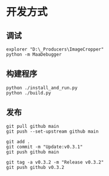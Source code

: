 # 开发方式

## 调试

``` shell
explorer "D:\_Producers\ImageCropper"
python -m MaaDebugger
```

## 构建程序

``` shell
python ./install_and_run.py
python ./build.py
```

## 发布

``` shell
git pull github main
git push --set-upstream github main

git add .
git commit -m "Update:v0.3.1"
git push github main

git tag -a v0.3.2 -m "Release v0.3.2"
git push github v0.3.2
```

